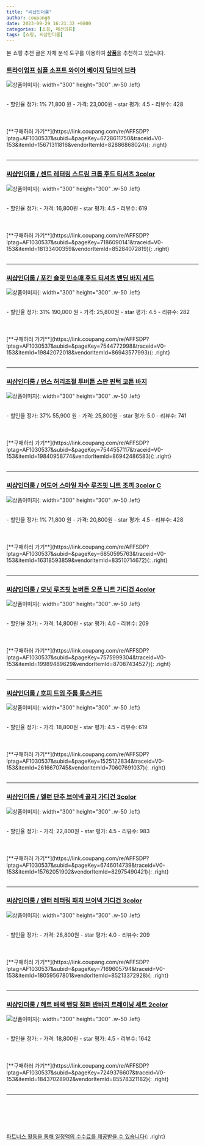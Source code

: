 ```yaml
---
title: "씨샵인더룸"
author: coupang6
date: 2023-09-29 16:21:32 +0800
categories: [쇼핑, 패션의류]
tags: [쇼핑, 씨샵인더룸]
---
```


본 쇼핑 추천 글은 자체 분석 도구를 이용하여 [**상품**](https://link.coupang.com/a/bao1ui)을 추천하고 있습니다.

### [트라이엄프 심플 소프트 와이어 베이지 딥브이 브라](https://link.coupang.com/re/AFFSDP?lptag=AF1030537&subid=&pageKey=6728611750&traceid=V0-153&itemId=15671311816&vendorItemId=82886868024)

![상품이미지](https://thumbnail7.coupangcdn.com/thumbnails/remote/230x230ex/image/vendor_inventory/772c/91c5c0af1ae671281fc95defc744592eafe21070588c194c6f47aa15e57f.jpg){: width="300" height="300" .w-50 .left}


<br>
- 할인율 정가: 1%  71,800   원
- 가격: 23,000원
- star 평가: 4.5
- 리뷰수: 428
<br>
<br>
<br>
<br>
[**구매하러 가기**](https://link.coupang.com/re/AFFSDP?lptag=AF1030537&subid=&pageKey=6728611750&traceid=V0-153&itemId=15671311816&vendorItemId=82886868024){: .right}
<br>
<br>

---

### [씨샵인더룸 / 센트 레터링 스트링 크롭 후드 티셔츠 3color](https://link.coupang.com/re/AFFSDP?lptag=AF1030537&subid=&pageKey=7186090141&traceid=V0-153&itemId=18133400359&vendorItemId=85284072819)

![상품이미지](https://thumbnail6.coupangcdn.com/thumbnails/remote/230x230ex/image/vendor_inventory/9edd/7c7111e4f1b2742981f8ac5083e3187dff1540b79f24deb7058444e39fff.jpg){: width="300" height="300" .w-50 .left}


<br>
- 할인율 정가: 
- 가격: 16,800원
- star 평가: 4.5
- 리뷰수: 619
<br>
<br>
<br>
<br>
[**구매하러 가기**](https://link.coupang.com/re/AFFSDP?lptag=AF1030537&subid=&pageKey=7186090141&traceid=V0-153&itemId=18133400359&vendorItemId=85284072819){: .right}
<br>
<br>

---

### [씨샵인더룸 / 포킨 슬릿 민소매 후드 티셔츠 밴딩 바지 세트](https://link.coupang.com/re/AFFSDP?lptag=AF1030537&subid=&pageKey=7544772998&traceid=V0-153&itemId=19842072018&vendorItemId=86943577993)

![상품이미지](https://thumbnail8.coupangcdn.com/thumbnails/remote/230x230ex/image/vendor_inventory/40ce/7afd2d52f2a6fdd0f0ead5b0fe073c99371de4827c953f7d6ffb788dacea.jpg){: width="300" height="300" .w-50 .left}


<br>
- 할인율 정가: 31%  190,000   원
- 가격: 25,800원
- star 평가: 4.5
- 리뷰수: 282
<br>
<br>
<br>
<br>
[**구매하러 가기**](https://link.coupang.com/re/AFFSDP?lptag=AF1030537&subid=&pageKey=7544772998&traceid=V0-153&itemId=19842072018&vendorItemId=86943577993){: .right}
<br>
<br>

---

### [씨샵인더룸 / 던스 허리조절 투버튼 스판 핀턱 코튼 바지](https://link.coupang.com/re/AFFSDP?lptag=AF1030537&subid=&pageKey=7544557117&traceid=V0-153&itemId=19840958774&vendorItemId=86942486583)

![상품이미지](https://thumbnail10.coupangcdn.com/thumbnails/remote/230x230ex/image/vendor_inventory/773c/a5f96395d9f4e8a818701d1e0914f6fc836096c6e7fea30c5c196846a893.jpg){: width="300" height="300" .w-50 .left}


<br>
- 할인율 정가: 37%  55,900   원
- 가격: 25,800원
- star 평가: 5.0
- 리뷰수: 741
<br>
<br>
<br>
<br>
[**구매하러 가기**](https://link.coupang.com/re/AFFSDP?lptag=AF1030537&subid=&pageKey=7544557117&traceid=V0-153&itemId=19840958774&vendorItemId=86942486583){: .right}
<br>
<br>

---

### [씨샵인더룸 / 어도어 스마일 자수 루즈핏 니트 조끼 3color C](https://link.coupang.com/re/AFFSDP?lptag=AF1030537&subid=&pageKey=6850595763&traceid=V0-153&itemId=16318593859&vendorItemId=83510714672)

![상품이미지](https://thumbnail6.coupangcdn.com/thumbnails/remote/230x230ex/image/vendor_inventory/1550/707ca8526d5e78e982241364e3e1b2fd218b16c636a6cd24effd6e9c2649.jpg){: width="300" height="300" .w-50 .left}


<br>
- 할인율 정가: 1%  71,800   원
- 가격: 20,800원
- star 평가: 4.5
- 리뷰수: 428
<br>
<br>
<br>
<br>
[**구매하러 가기**](https://link.coupang.com/re/AFFSDP?lptag=AF1030537&subid=&pageKey=6850595763&traceid=V0-153&itemId=16318593859&vendorItemId=83510714672){: .right}
<br>
<br>

---

### [씨샵인더룸 / 모넛 루즈핏 논버튼 오픈 니트 가디건 4color](https://link.coupang.com/re/AFFSDP?lptag=AF1030537&subid=&pageKey=7575999304&traceid=V0-153&itemId=19989489629&vendorItemId=87087434527)

![상품이미지](https://thumbnail7.coupangcdn.com/thumbnails/remote/230x230ex/image/vendor_inventory/fa8b/4c7d7127ac377bc7f9b2540a9e33c6ee3f8db9da2a73ea56caac88da97e9.jpg){: width="300" height="300" .w-50 .left}


<br>
- 할인율 정가: 
- 가격: 14,800원
- star 평가: 4.0
- 리뷰수: 209
<br>
<br>
<br>
<br>
[**구매하러 가기**](https://link.coupang.com/re/AFFSDP?lptag=AF1030537&subid=&pageKey=7575999304&traceid=V0-153&itemId=19989489629&vendorItemId=87087434527){: .right}
<br>
<br>

---

### [씨샵인더룸 / 호피 트임 주름 롱스커트](https://link.coupang.com/re/AFFSDP?lptag=AF1030537&subid=&pageKey=1525122834&traceid=V0-153&itemId=2616670745&vendorItemId=70607691037)

![상품이미지](https://thumbnail6.coupangcdn.com/thumbnails/remote/230x230ex/image/vendor_inventory/3eeb/4949c224a806a720941b8883d72aa60782f7b5d83b7a2b9a1794cd6489ce.jpg){: width="300" height="300" .w-50 .left}


<br>
- 할인율 정가: 
- 가격: 18,800원
- star 평가: 4.5
- 리뷰수: 619
<br>
<br>
<br>
<br>
[**구매하러 가기**](https://link.coupang.com/re/AFFSDP?lptag=AF1030537&subid=&pageKey=1525122834&traceid=V0-153&itemId=2616670745&vendorItemId=70607691037){: .right}
<br>
<br>

---

### [씨샵인더룸 / 엘런 단추 브이넥 골지 가디건 3color](https://link.coupang.com/re/AFFSDP?lptag=AF1030537&subid=&pageKey=6746014739&traceid=V0-153&itemId=15762051902&vendorItemId=82975490421)

![상품이미지](https://thumbnail10.coupangcdn.com/thumbnails/remote/230x230ex/image/vendor_inventory/66d8/2af539bfeea0ed45aafcaa7c42e6106703d46ebe5d2dc3515c08f2891b23.jpg){: width="300" height="300" .w-50 .left}


<br>
- 할인율 정가: 
- 가격: 22,800원
- star 평가: 4.5
- 리뷰수: 983
<br>
<br>
<br>
<br>
[**구매하러 가기**](https://link.coupang.com/re/AFFSDP?lptag=AF1030537&subid=&pageKey=6746014739&traceid=V0-153&itemId=15762051902&vendorItemId=82975490421){: .right}
<br>
<br>

---

### [씨샵인더룸 / 엔터 레터링 패치 브이넥 가디건 3color](https://link.coupang.com/re/AFFSDP?lptag=AF1030537&subid=&pageKey=7169605794&traceid=V0-153&itemId=18059567801&vendorItemId=85213372928)

![상품이미지](https://thumbnail8.coupangcdn.com/thumbnails/remote/230x230ex/image/vendor_inventory/6c85/4e398125a5feb7c01f6a7ed0f7173c546abf9665c2f2625f13c0c29f6612.jpg){: width="300" height="300" .w-50 .left}


<br>
- 할인율 정가: 
- 가격: 28,800원
- star 평가: 4.0
- 리뷰수: 209
<br>
<br>
<br>
<br>
[**구매하러 가기**](https://link.coupang.com/re/AFFSDP?lptag=AF1030537&subid=&pageKey=7169605794&traceid=V0-153&itemId=18059567801&vendorItemId=85213372928){: .right}
<br>
<br>

---

### [씨샵인더룸 / 헤트 배색 밴딩 점퍼 반바지 트레이닝 세트 2color](https://link.coupang.com/re/AFFSDP?lptag=AF1030537&subid=&pageKey=7249376607&traceid=V0-153&itemId=18437028902&vendorItemId=85578321182)

![상품이미지](https://thumbnail9.coupangcdn.com/thumbnails/remote/230x230ex/image/vendor_inventory/c5b6/cebeddd29262ca9dbbad61cbd1e27b2f1f6f2f888cb60c8f6caa18d6cbc0.jpg){: width="300" height="300" .w-50 .left}


<br>
- 할인율 정가: 
- 가격: 18,800원
- star 평가: 4.5
- 리뷰수: 1642
<br>
<br>
<br>
<br>
[**구매하러 가기**](https://link.coupang.com/re/AFFSDP?lptag=AF1030537&subid=&pageKey=7249376607&traceid=V0-153&itemId=18437028902&vendorItemId=85578321182){: .right}
<br>
<br>

---
<br><br><br><br><br> [파트너스 활동을 통해 일정액의 수수료를 제공받을 수 있습니다](https://link.coupang.com/a/bao1ui){: .right}